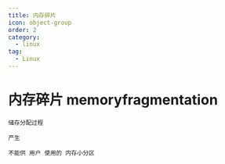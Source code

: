 ```yaml
---
title: 内存碎片
icon: object-group
order: 2
category:
  - linux
tag:
  - Linux
---
```


# 内存碎片 memoryfragmentation

```
储存分配过程

产生

不能供 用户 使用的 内存小分区
```

